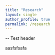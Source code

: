 ```yaml
---
title: "Research"
layout: single 
author_profile: true
permalink: /research
---
```

--
Test header

aasfsfsafa
